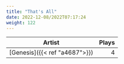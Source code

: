 ```yaml
---
title: "That's All"
date: 2022-12-08/2022T07:17:24
weight: 122
---
```




 Artist | Plays 
----- | -----:
[Genesis]({{< ref "a4687">}}) | 4
